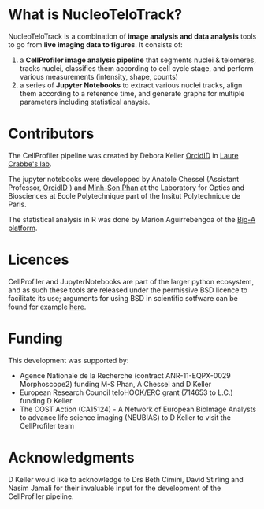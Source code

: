 What is NucleoTeloTrack?
=================

NucleoTeloTrack is a combination of **image analysis and data analysis** tools to go from **live imaging data to figures**.
It consists of:
1) a **CellProfiler image analysis pipeline** that segments nuclei & telomeres, tracks nuclei, classifies them according to cell cycle stage, and perform various measurements (intensity, shape, counts)
2) a series of **Jupyter Notebooks** to extract various nuclei tracks, align them according to a reference time, and generate graphs for multiple parameters including statistical anaysis.

Contributors
=================
The CellProfiler pipeline was created by Debora Keller [OrcidID](orcid.org/0000-0002-5284-3195) in [Laure Crabbe's lab](https://sites.google.com/yahoo.fr/crabbelab/).

The jupyter notebooks were developped by Anatole Chessel (Assistant Professor, [OrcidID](orcid.org/0000-0002-1326-6305) ) and [Minh-Son Phan](https://msphan.github.io/) at the Laboratory for Optics and Biosciences at Ecole Polytechnique part of the Insitut Polytechnique de Paris.

The statistical analysis in R was done by Marion Aguirrebengoa of the [Big-A platform](https://cbi-toulouse.fr/fr/equipe-big-a).


Licences
========

CellProfiler and JupyterNotebooks are part of the larger python ecosystem, and as such these tools are released under the permissive BSD licence to facilitate its use; arguments for using BSD in scientific sotfware can be found for example [here](https://www.astrobetter.com/blog/2014/03/10/the-whys-and-hows-of-licensing-scientific-code/).


Funding
=======

This development was supported by:
- Agence Nationale de la Recherche (contract ANR-11-EQPX-0029 Morphoscope2) funding M-S Phan, A Chessel and D Keller
- European Research Council teloHOOK/ERC grant (714653 to L.C.) funding D Keller
- The COST Action (CA15124) - A Network of European BioImage Analysts to advance life science imaging (NEUBIAS) to D Keller to visit the CellProfiler team



Acknowledgments
=======
D Keller would like to acknowledge to Drs Beth Cimini, David Stirling and Nasim Jamali for their invaluable input for the development of the CellProfiler pipeline.


